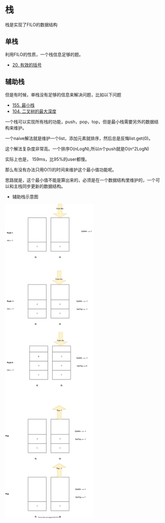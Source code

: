 # 栈
栈是实现了FILO的数据结构

## 单栈

利用FILO的性质，一个栈信息足够的题。
* [20. 有效的括号](./20.valid-parentheses/)

## 辅助栈
但是有时候，单栈没有足够的信息来解决问题，比如以下问题

* [155. 最小栈](./155.min-stack/)
* [104. 二叉树的最大深度](./104.maximum-depth-of-binary-tree/104.md/)

一个栈可以实现所有栈的功能，push，pop，top，但是最小栈需要另外的数据结构来维护。

一个naive解法就是维护一个list，添加元素就排序，然后总是反悔list.get(0)。

这个解法复杂度非常高。一个排序O(nLogN),所以n个push就是O(n^2LogN)

实际上也是， 159ms，比95%的user都慢。

那么有没有办法只用O(1)的时间来维护这个最小值功能呢。

思路就是，这个最小值不能是算出来的，必须是在一个数据结构里维护的，一个可以和主栈同步更新的数据结构。

* 辅助栈示意图

![155最小栈](./graphs/155_min_stack.drawio.svg)
